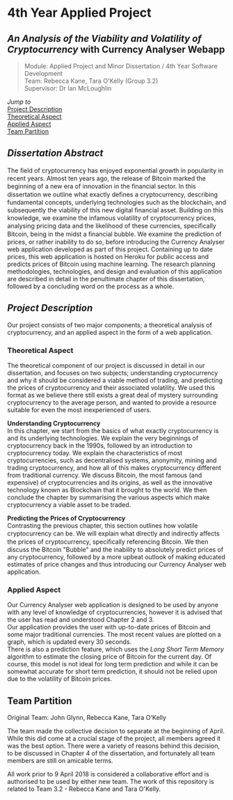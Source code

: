 # 4th Year Applied Project
## *An Analysis of the Viability and Volatility of Cryptocurrency* with Currency Analyser Webapp

> Module: Applied Project and Minor Dissertation / 4th Year Software Development   
> Team: Rebecca Kane, Tara O'Kelly (Group 3.2)  
> Supervisor: Dr Ian McLoughlin  
  
  
*Jump to*  
[Project Description](#project-description)  
[Theoretical Aspect](#theoretical-aspect)  
[Applied Aspect](#applied-aspect)  
[Team Partition](#team-partition)  


## *Dissertation Abstract*
The ﬁeld of cryptocurrency has enjoyed exponential growth in popularity in recent years. Almost ten years ago, the release of Bitcoin marked the beginning of a new era of innovation in the ﬁnancial sector. In this dissertation we outline what exactly deﬁnes a cryptocurrency, describing fundamental concepts, underlying technologies such as the blockchain, and subsequently the viability of this new digital ﬁnancial asset. Building on this knowledge, we examine the infamous volatility of cryptocurrency prices, analysing pricing data and the likelihood of these currencies, speciﬁcally Bitcoin, being in the midst a ﬁnancial bubble. We examine the prediction of prices, or rather inability to do so, before introducing the Currency Analyser web application developed as part of this project. Containing up to date prices, this web application is hosted on Heroku for public access and predicts prices of Bitcoin using machine learning. The research planning methodologies, technologies, and design and evaluation of this application are described in detail in the penultimate chapter of this dissertation, followed by a concluding word on the process as a whole.

## *Project Description*
Our project consists of two major components; a theoretical analysis of cryptocurrency, and an applied aspect in the form of a web application.  

### Theoretical Aspect  
The theoretical component of our project is discussed in detail in our dissertation, and focuses on two subjects; understanding cryptocurrency and why it should be considered a viable method of trading, and predicting the prices of cryptocurrency and their associated volatility. We used this format as we believe there still exists a great deal of mystery surrounding cryptocurrency to the average person, and wanted to provide a resource suitable for even the most inexperienced of users.  

**Understanding Cryptocurrency**  
In this chapter, we start from the basics of what exactly cryptocurrency is and its underlying technologies. We explain the very beginnings of cryptocurrency back in the 1990s, followed by an introduction to cryptocurrency today. We explain the characteristics of most cryptocurrencies, such as decentralised systems, anonymity, mining and trading cryptocurrency, and how all of this makes cryptocurrency different from traditional currency. We discuss Bitcoin, the most famous (and expensive) of cryptocurrencies and its origins, as well as the innovative technology known as Blockchain that it brought to the world. We then conclude the chapter by summarising the various aspects which make cryptocurrency a viable asset to be traded.  

**Predicting the Prices of Cryptocurrency**  
Contrasting the previous chapter, this section outlines how volatile cryptocurrency can be. We will explain what directly and indirectly aﬀects the prices of cryptocurrency, speciﬁcally referencing Bitcoin. We then discuss the Bitcoin "Bubble" and the inability to absolutely predict prices of any cryptocurrency, followed by a more upbeat outlook of making educated estimates of price changes and thus introducing our Currency Analyser web application.  

### Applied Aspect
Our Currency Analyser web application is designed to be used by anyone with any level of knowledge of cryptocurrencies, however it is advised that the user has read and understood Chapter 2 and 3.  
Our application provides the user with up-to-date prices of Bitcoin and some major traditional currencies. The most recent values are plotted on a graph, which is updated every 30 seconds.  
There is also a prediction feature, which uses the *Long Short Term Memory* algorithm to estimate the closing price of Bitcoin for the current day. Of course, this model is not ideal for long term prediction and while it can be somewhat accurate for short term prediction, it should not be relied upon due to the volatility of Bitcoin prices.

## Team Partition
Original Team: John Glynn, Rebecca Kane, Tara O'Kelly  

The team made the collective decision to separate at the beginning of April. While this did come at a crucial stage of the project, all members agreed it was the best option. There were a variety of reasons behind this decision, to be discussed in Chapter 4 of the dissertation, and fortunately all team members are still on amicable terms.  

All work prior to 9 April 2018 is considered a collaborative effort and is authorised to be used by either new team. The work of this repository is related to Team 3.2 - Rebecca Kane and Tara O'Kelly.  
